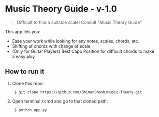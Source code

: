 # Music Theory Guide - v-1.0
> Difficult to find a suitable scale! Consult "Music Theory Guide"

This app lets you:
- Ease your work while looking for any notes, scales, chords, etc.
- Shifting of chords with change of scale
- (Only for Guitar Players) Best Capo Position for difficult chords to make a easy play

## How to run it

1. Clone this repo:

		$ git clone https://github.com/DhimanGhosh/Music-Theory.git


2. Open terminal / cmd and go to that cloned path:

		$ python app.py

